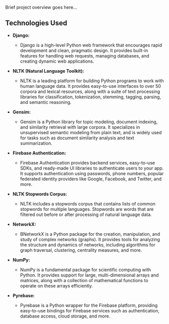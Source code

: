 
Brief project overview goes here...

## Technologies Used

- **Django:** 
  - Django is a high-level Python web framework that encourages rapid development and clean, pragmatic design. It provides built-in features for handling web requests, managing databases, and creating dynamic web applications.

- **NLTK (Natural Language Toolkit):**
  - NLTK is a leading platform for building Python programs to work with human language data. It provides easy-to-use interfaces to over 50 corpora and lexical resources, along with a suite of text processing libraries for classification, tokenization, stemming, tagging, parsing, and semantic reasoning.

- **Gensim:**
  - Gensim is a Python library for topic modeling, document indexing, and similarity retrieval with large corpora. It specializes in unsupervised semantic modeling from plain text, and is widely used for tasks such as document similarity analysis and text summarization.

- **Firebase Authentication:**
  - Firebase Authentication provides backend services, easy-to-use SDKs, and ready-made UI libraries to authenticate users to your app. It supports authentication using passwords, phone numbers, popular federated identity providers like Google, Facebook, and Twitter, and more.

- **NLTK Stopwords Corpus:**
  - NLTK includes a stopwords corpus that contains lists of common stopwords for multiple languages. Stopwords are words that are filtered out before or after processing of natural language data.

- **NetworkX:**
  - BNetworkX is a Python package for the creation, manipulation, and study of complex networks (graphs). It provides tools for analyzing the structure and dynamics of networks, including algorithms for graph traversal, clustering, centrality measures, and more.

- **NumPy:**
  - NumPy is a fundamental package for scientific computing with Python. It provides support for large, multi-dimensional arrays and matrices, along with a collection of mathematical functions to operate on these arrays efficiently.

- **Pyrebase:**
  - Pyrebase is a Python wrapper for the Firebase platform, providing easy-to-use bindings for Firebase services such as authentication, database access, cloud storage, and more.

